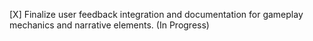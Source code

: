 [X] Finalize user feedback integration and documentation for gameplay mechanics and narrative elements. (In Progress)